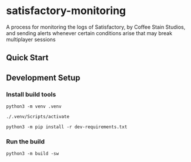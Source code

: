 # satisfactory-monitoring
A process for monitoring the logs of Satisfactory, by Coffee Stain Studios, and sending alerts whenever certain conditions arise that may break multiplayer sessions

## Quick Start

## Development Setup
### Install build tools

`python3 -m venv .venv`

`./.venv/Scripts/activate`

`python3 -m pip install -r dev-requirements.txt`

### Run the build

`python3 -m build -sw`
